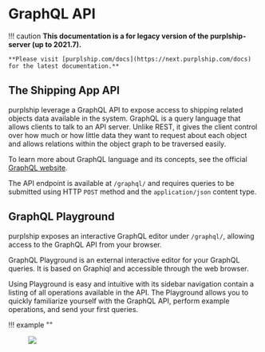 # GraphQL API

!!! caution
    **This documentation is a for legacy version of the purplship-server (up to 2021.7).**

    **Please visit [purplship.com/docs](https://next.purplship.com/docs) for the latest documentation.**

## The Shipping App API

purplship leverage a GraphQL API to expose access to shipping related objects data available in the system.
GraphQL is a query language that allows clients to talk to an API server. Unlike REST, it gives the client
control over how much or how little data they want to request about each object and allows relations within
the object graph to be traversed easily.

To learn more about GraphQL language and its concepts, see the official [GraphQL website](https://graphql.org/).

The API endpoint is available at `/graphql/` and requires queries to be submitted using HTTP `POST` method and the
`application/json` content type.


## GraphQL Playground

purplship exposes an interactive GraphQL editor under `/graphql/`, allowing access to the GraphQL API from your browser.

GraphQL Playground is an external interactive editor for your GraphQL queries. It is based on Graphiql and accessible
through the web browser.

Using Playground is easy and intuitive with its sidebar navigation contain a listing of all operations available
in the API. The Playground allows you to quickly familiarize yourself with the GraphQL API, perform example operations,
and send your first queries.

!!! example ""
    <figure>
      <img src="/images/graphiQL.png" />
    </figure>

